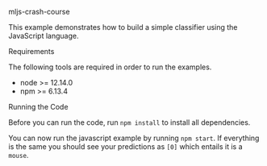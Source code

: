 mljs-crash-course

This example demonstrates how to build a simple classifier using the JavaScript language.

Requirements

The following tools are required in order to run the examples.

- node >= 12.14.0
- npm >= 6.13.4

Running the Code

Before you can run the code, run `npm install` to install all dependencies.

You can now run the javascript example by running `npm start`. If everything is the same you should see your predictions as `[0]` which entails it is a `mouse`.
